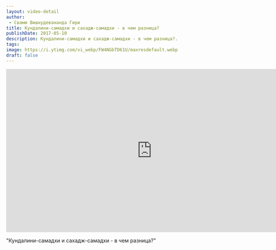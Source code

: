 ```yaml
---
layout: video-detail
author:
 - Свами Вишнудевананда Гири
title: Кундалини-самадхи и сахадж-самадхи - в чем разница?
publishDate: 2017-05-10
description: Кундалини-самадхи и сахадж-самадхи - в чем разница?. 
tags: 
image: https://i.ytimg.com/vi_webp/FW4NGbTD61U/maxresdefault.webp
draft: false
---
```


<iframe width="790" height="444" src="https://www.youtube.com/embed/FW4NGbTD61U" frameborder="0" allowfullscreen=""></iframe> 

  "Кундалини-самадхи и сахадж-самадхи - в чем разница?"

  

 